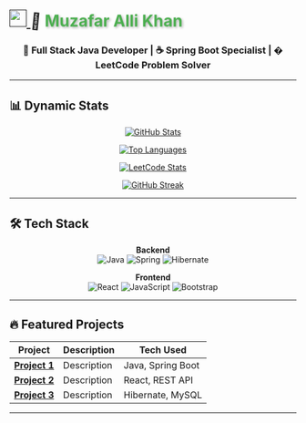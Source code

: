 # <div align="center">
  <h1>
    <a href="">
      <img src="https://media.giphy.com/media/hvRJCLFzcasrR4ia7z/giphy.gif" width="30px"/>
    </a>
    <span class="wave">👋</span> 
    <span id="name-animation">Muzafar Alli Khan</span>
  </h1>
</div>

<h3 align="center">🚀 Full Stack Java Developer | ☕ Spring Boot Specialist | � LeetCode Problem Solver</h3>

---

## 📊 Dynamic Stats

<div align="center">

<!-- GitHub Stats Card - Updated URL format -->
[![GitHub Stats](https://github-readme-stats.vercel.app/api?username=MuzafarAliKhan&show_icons=true&theme=merko&hide_border=true)](https://github.com/MuzafarAliKhan)

<!-- Top Languages Card - Excluding Python -->
[![Top Languages](https://github-readme-stats.vercel.app/api/top-langs/?username=MuzafarAliKhan&layout=compact&theme=merko&hide_border=true&exclude_repo=python-repo-name)](https://github.com/MuzafarAliKhan)

<!-- LeetCode Stats Card -->
[![LeetCode Stats](https://leetcard.jacoblin.cool/Muzafar-Alli-Khan?theme=unicorn)](https://leetcode.com/Muzafar-Alli-Khan/)

<!-- Streak Stats -->
[![GitHub Streak](https://streak-stats.demolab.com?user=MuzafarAliKhan&theme=merko&hide_border=true)](https://git.io/streak-stats)

</div>

---

## 🛠️ Tech Stack

<div align="center">
  
**Backend**  
![Java](https://img.shields.io/badge/Java-ED8B00?style=for-the-badge&logo=openjdk&logoColor=white)
![Spring](https://img.shields.io/badge/Spring-6DB33F?style=for-the-badge&logo=spring&logoColor=white)
![Hibernate](https://img.shields.io/badge/Hibernate-59666C?style=for-the-badge&logo=hibernate&logoColor=white)

**Frontend**  
![React](https://img.shields.io/badge/React-20232A?style=for-the-badge&logo=react&logoColor=61DAFB)
![JavaScript](https://img.shields.io/badge/JavaScript-F7DF1E?style=for-the-badge&logo=javascript&logoColor=black)
![Bootstrap](https://img.shields.io/badge/Bootstrap-7952B3?style=for-the-badge&logo=bootstrap&logoColor=white)

</div>

---

## 🔥 Featured Projects

<div align="center">

| Project | Description | Tech Used |
|---------|-------------|-----------|
| **[Project 1](#)** | Description | Java, Spring Boot |
| **[Project 2](#)** | Description | React, REST API |
| **[Project 3](#)** | Description | Hibernate, MySQL |

</div>

---

<style>
  #name-animation {
    display: inline-block;
    animation: bounce 2s infinite;
    color: #4CAF50;
    text-shadow: 2px 2px 4px rgba(0,0,0,0.3);
  }
  @keyframes bounce {
    0%, 100% { transform: translateY(0); }
    50% { transform: translateY(-10px); }
  }
  .wave {
    animation: wave 2s infinite;
    display: inline-block;
  }
  @keyframes wave {
    0% { transform: rotate(0deg); }
    10% { transform: rotate(14deg); }
    20% { transform: rotate(-8deg); }
    30% { transform: rotate(14deg); }
    40% { transform: rotate(-4deg); }
    50% { transform: rotate(10deg); }
    60% { transform: rotate(0deg); }
    100% { transform: rotate(0deg); }
  }
</style>
